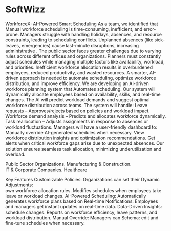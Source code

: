# SoftWizz
WorkforceX: AI-Powered Smart Scheduling
As a team, we identified that Manual workforce scheduling is time-consuming, inefficient, and 
      error-prone.
 Managers struggle with handling holidays, absences, and resource constraints, leading to scheduling
 conflicts.
 Unplanned absences (like sick-leaves, emergencies) cause last-minute disruptions, increasing
 administrative .
 The public sector faces greater challenges due to varying rules across different offices and
 organizations.
 Planners must constantly adjust schedules while managing multiple factors like availability,
 workload, and priorities.
 Inefficient workforce allocation results in overburdened employees, reduced productivity, and
 wasted resources.
 A smarter, AI-driven approach is needed to automate scheduling, optimize workforce distribution,
 and improve efficiency.
We are developing an AI-driven workforce planning system that Automates scheduling.
 Our system will dynamically allocate employees based on availability, skills, and
     real-time changes.
 The AI will predict workload demands and suggest optimal workforce distribution across 
     teams.
 The system will handle:
           Leave requests – Approves/rejects based on policies and workload impact.
           Workforce demand analysis – Predicts and allocates workforce dynamically.
           Task reallocation – Adjusts assignments in response to absences or workload fluctuations.
 Managers will have a user-friendly dashboard to:
           Manually override AI-generated schedules when necessary.
           View workforce distribution insights and optimization recommendations.
           Get alerts when critical workforce gaps arise due to unexpected absences.
 Our solution ensures seamless task allocation, minimizing underutilization and overload.
           
Public Sector Organizations.            Manufacturing & Construction.    
IT & Corporate Companies.              Healthcare

Key Features
 Customizable Policies:  Organizations can set their 
Dynamic Adjustments:  
own workforce allocation rules.
 Modifies schedules when employees take leave or workload changes.
 AI-Powered Scheduling:  Automatically generates 
workforce plans based on 
Real-time Notifications:  Employees and managers get 
instant updates on 
real-time data.
 Data-Driven Insights: 
schedule changes.
 Reports on workforce efficiency, leave patterns, and workload distribution.
 Manual Override:  Managers can 
Schema:
 edit and fine-tune schedules when necessary.


 
